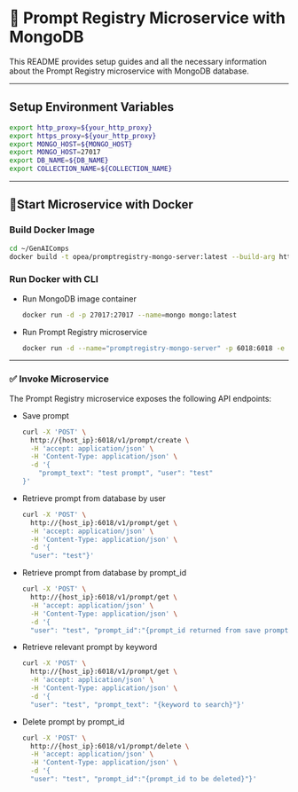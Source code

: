 # 🧾 Prompt Registry Microservice with MongoDB

This README provides setup guides and all the necessary information about the Prompt Registry microservice with MongoDB database.

---

## Setup Environment Variables

```bash
export http_proxy=${your_http_proxy}
export https_proxy=${your_http_proxy}
export MONGO_HOST=${MONGO_HOST}
export MONGO_HOST=27017
export DB_NAME=${DB_NAME}
export COLLECTION_NAME=${COLLECTION_NAME}
```

---

## 🚀Start Microservice with Docker

### Build Docker Image

```bash
cd ~/GenAIComps
docker build -t opea/promptregistry-mongo-server:latest --build-arg https_proxy=$https_proxy --build-arg http_proxy=$http_proxy -f comps/prompt_registry/mongo/Dockerfile .
```

### Run Docker with CLI

- Run MongoDB image container

  ```bash
  docker run -d -p 27017:27017 --name=mongo mongo:latest
  ```

- Run Prompt Registry microservice

  ```bash
  docker run -d --name="promptregistry-mongo-server" -p 6018:6018 -e http_proxy=$http_proxy -e https_proxy=$https_proxy -e no_proxy=$no_proxy -e MONGO_HOST=${MONGO_HOST} -e MONGO_PORT=${MONGO_PORT} -e DB_NAME=${DB_NAME} -e COLLECTION_NAME=${COLLECTION_NAME} opea/promptregistry-mongo-server:latest
  ```

---

### ✅ Invoke Microservice

The Prompt Registry microservice exposes the following API endpoints:

- Save prompt

  ```bash
  curl -X 'POST' \
    http://{host_ip}:6018/v1/prompt/create \
    -H 'accept: application/json' \
    -H 'Content-Type: application/json' \
    -d '{
      "prompt_text": "test prompt", "user": "test"
  }'
  ```

- Retrieve prompt from database by user

  ```bash
  curl -X 'POST' \
    http://{host_ip}:6018/v1/prompt/get \
    -H 'accept: application/json' \
    -H 'Content-Type: application/json' \
    -d '{
    "user": "test"}'
  ```

- Retrieve prompt from database by prompt_id

  ```bash
  curl -X 'POST' \
    http://{host_ip}:6018/v1/prompt/get \
    -H 'accept: application/json' \
    -H 'Content-Type: application/json' \
    -d '{
    "user": "test", "prompt_id":"{prompt_id returned from save prompt route above}"}'
  ```

- Retrieve relevant prompt by keyword

  ```bash
  curl -X 'POST' \
    http://{host_ip}:6018/v1/prompt/get \
    -H 'accept: application/json' \
    -H 'Content-Type: application/json' \
    -d '{
    "user": "test", "prompt_text": "{keyword to search}"}'
  ```

- Delete prompt by prompt_id

  ```bash
  curl -X 'POST' \
    http://{host_ip}:6018/v1/prompt/delete \
    -H 'accept: application/json' \
    -H 'Content-Type: application/json' \
    -d '{
    "user": "test", "prompt_id":"{prompt_id to be deleted}"}'
  ```
